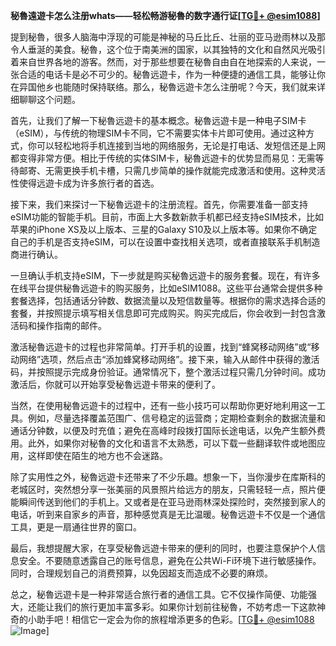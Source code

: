 **秘魯遠遊卡怎么注册whats——轻松畅游秘魯的数字通行证[[TG💪+ @esim1088](https://t.me/s/esim1088)]**

提到秘魯，很多人脑海中浮现的可能是神秘的马丘比丘、壮丽的亚马逊雨林以及那令人垂涎的美食。秘魯，这个位于南美洲的国家，以其独特的文化和自然风光吸引着来自世界各地的游客。然而，对于那些想要在秘魯自由自在地探索的人来说，一张合适的电话卡是必不可少的。秘魯远遊卡，作为一种便捷的通信工具，能够让你在异国他乡也能随时保持联络。那么，秘魯远遊卡怎么注册呢？今天，我们就来详细聊聊这个问题。

首先，让我们了解一下秘魯远遊卡的基本概念。秘魯远遊卡是一种电子SIM卡（eSIM），与传统的物理SIM卡不同，它不需要实体卡片即可使用。通过这种方式，你可以轻松地将手机连接到当地的网络服务，无论是打电话、发短信还是上网都变得非常方便。相比于传统的实体SIM卡，秘魯远遊卡的优势显而易见：无需等待邮寄、无需更换手机卡槽，只需几步简单的操作就能完成激活和使用。这种灵活性使得远遊卡成为许多旅行者的首选。

接下来，我们来探讨一下秘魯远遊卡的注册流程。首先，你需要准备一部支持eSIM功能的智能手机。目前，市面上大多数新款手机都已经支持eSIM技术，比如苹果的iPhone XS及以上版本、三星的Galaxy S10及以上版本等。如果你不确定自己的手机是否支持eSIM，可以在设置中查找相关选项，或者直接联系手机制造商进行确认。

一旦确认手机支持eSIM，下一步就是购买秘魯远遊卡的服务套餐。现在，有许多在线平台提供秘魯远遊卡的购买服务，比如eSIM1088。这些平台通常会提供多种套餐选择，包括通话分钟数、数据流量以及短信数量等。根据你的需求选择合适的套餐，并按照提示填写相关信息即可完成购买。购买完成后，你会收到一封包含激活码和操作指南的邮件。

激活秘魯远遊卡的过程也非常简单。打开手机的设置，找到“蜂窝移动网络”或“移动网络”选项，然后点击“添加蜂窝移动网络”。接下来，输入从邮件中获得的激活码，并按照提示完成身份验证。通常情况下，整个激活过程只需几分钟时间。成功激活后，你就可以开始享受秘魯远遊卡带来的便利了。

当然，在使用秘魯远遊卡的过程中，还有一些小技巧可以帮助你更好地利用这一工具。例如，尽量选择覆盖范围广、信号稳定的运营商；定期检查剩余的数据流量和通话分钟数，以便及时充值；避免在高峰时段拨打国际长途电话，以免产生额外费用。此外，如果你对秘魯的文化和语言不太熟悉，可以下载一些翻译软件或地图应用，这样即使在陌生的地方也不会迷路。

除了实用性之外，秘魯远遊卡还带来了不少乐趣。想象一下，当你漫步在库斯科的老城区时，突然想分享一张美丽的风景照片给远方的朋友，只需轻轻一点，照片便能瞬间传送到他们的手机上。又或者是在亚马逊雨林深处探险时，突然接到家人的电话，听到来自家乡的声音，那种感觉真是无比温暖。秘魯远遊卡不仅是一个通信工具，更是一扇通往世界的窗口。

最后，我想提醒大家，在享受秘魯远遊卡带来的便利的同时，也要注意保护个人信息安全。不要随意透露自己的账号信息，避免在公共Wi-Fi环境下进行敏感操作。同时，合理规划自己的消费预算，以免因超支而造成不必要的麻烦。

总之，秘魯远遊卡是一种非常适合旅行者的通信工具。它不仅操作简便、功能强大，还能让我们的旅行更加丰富多彩。如果你计划前往秘魯，不妨考虑一下这款神奇的小助手吧！相信它一定会为你的旅程增添更多的色彩。[[TG💪+ @esim1088](https://t.me/s/esim1088) ![Image](https://i.postimg.cc/4NQfJmqS/Snipaste-2025-05-13-00-14-12.png)]